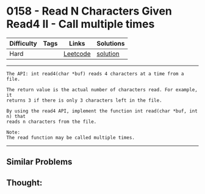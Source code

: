 # 0158 - Read N Characters Given Read4 II - Call multiple times

Difficulty  | Tags | Links | Solutions
----------- | ---- | ----- | -----
Hard |  | [Leetcode](https://leetcode.com/problems/read-n-characters-given-read4-ii-call-multiple-times) | [solution](https://leetcode.com/problems/read-n-characters-given-read4-ii-call-multiple-times/solution/)


-----------

```
The API: int read4(char *buf) reads 4 characters at a time from a file.

The return value is the actual number of characters read. For example, it
returns 3 if there is only 3 characters left in the file.

By using the read4 API, implement the function int read(char *buf, int n) that
reads n characters from the file.

Note:
The read function may be called multiple times.
```

-----------


## Similar Problems




## Thought:
